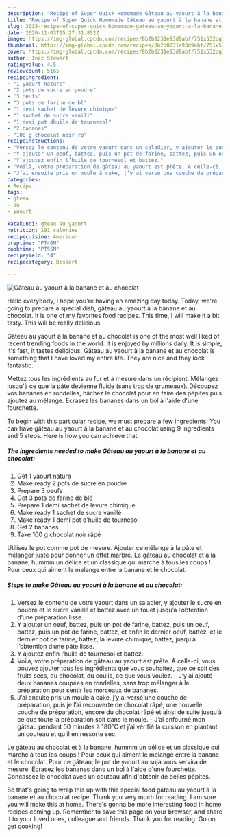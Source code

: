 ```yaml
---
description: "Recipe of Super Quick Homemade Gâteau au yaourt à la banane et au chocolat"
title: "Recipe of Super Quick Homemade Gâteau au yaourt à la banane et au chocolat"
slug: 3015-recipe-of-super-quick-homemade-gateau-au-yaourt-a-la-banane-et-au-chocolat
date: 2020-11-03T15:27:31.852Z
image: https://img-global.cpcdn.com/recipes/8b2b8231e93d9abf/751x532cq70/gateau-au-yaourt-a-la-banane-et-au-chocolat-photo-principale-de-la-recette.jpg
thumbnail: https://img-global.cpcdn.com/recipes/8b2b8231e93d9abf/751x532cq70/gateau-au-yaourt-a-la-banane-et-au-chocolat-photo-principale-de-la-recette.jpg
cover: https://img-global.cpcdn.com/recipes/8b2b8231e93d9abf/751x532cq70/gateau-au-yaourt-a-la-banane-et-au-chocolat-photo-principale-de-la-recette.jpg
author: Inez Stewart
ratingvalue: 4.5
reviewcount: 5165
recipeingredient:
- "1 yaourt nature"
- "2 pots de sucre en poudre"
- "3 oeufs"
- "3 pots de farine de bl"
- "1 demi sachet de levure chimique"
- "1 sachet de sucre vanill"
- "1 demi pot dhuile de tournesol"
- "2 bananes"
- "100 g chocolat noir rp"
recipeinstructions:
- "Versez le contenu de votre yaourt dans un saladier, y ajouter le sucre en poudre et le sucre vanillé et battez avec un fouet jusqu’à l’obtention d’une préparation lisse."
- "Y ajouter un oeuf, battez, puis un pot de farine, battez, puis un oeuf, battez, puis un pot de farine, battez, et enfin le dernier oeuf, battez, et le dernier pot de farine, battez, la levure chimique, battez, jusqu’à l’obtention d’une pâte lisse."
- "Y ajoutez enfin l’huile de tournesol et battez."
- "Voilà, votre préparation de gâteau au yaourt est prête. A celle-ci, vous pouvez ajouter tous les ingrédients que vous souhaitez, que ce soit des fruits secs, du chocolat, du coulis, ce que vous voulez.  J’y ai ajouté deux bananes coupées en rondelles, sans trop mélanger à la préparation pour sentir les morceaux de bananes."
- "J’ai ensuite pris un moule à cake, j’y ai versé une couche de préparation, puis je l’ai recouverte de chocolat râpé, une nouvelle couche de préparation, encore du chocolat râpé et ainsi de suite jusqu’à ce que toute la préparation soit dans le moule. J’ai enfourné mon gâteau pendant 50 minutes à 180°C et j’ai vérifié la cuisson en plantant un couteau et qu’il en ressorte sec."
categories:
- Recipe
tags:
- gteau
- au
- yaourt

katakunci: gteau au yaourt 
nutrition: 191 calories
recipecuisine: American
preptime: "PT40M"
cooktime: "PT55M"
recipeyield: "4"
recipecategory: Dessert

---
```



![Gâteau au yaourt à la banane et au chocolat](https://img-global.cpcdn.com/recipes/8b2b8231e93d9abf/751x532cq70/gateau-au-yaourt-a-la-banane-et-au-chocolat-photo-principale-de-la-recette.jpg)

Hello everybody, I hope you're having an amazing day today. Today, we're going to prepare a special dish, gâteau au yaourt à la banane et au chocolat. It is one of my favorites food recipes. This time, I will make it a bit tasty. This will be really delicious.

Gâteau au yaourt à la banane et au chocolat is one of the most well liked of recent trending foods in the world. It is enjoyed by millions daily. It is simple, it's fast, it tastes delicious. Gâteau au yaourt à la banane et au chocolat is something that I have loved my entire life. They are nice and they look fantastic.

Mettez tous les ingrédients au fur et à mesure dans un récipient. Mélangez jusqu&#39;à ce que la pâte devienne fluide (sans trop de grumeaux). Découpez vos bananes en rondelles, hâchez le chocolat pour en faire des pépites puis ajoutez au mélange. Ecrasez les bananes dans un bol à l&#39;aide d&#39;une fourchette.


To begin with this particular recipe, we must prepare a few ingredients. You can have gâteau au yaourt à la banane et au chocolat using 9 ingredients and 5 steps. Here is how you can achieve that.

<!--inarticleads1-->

##### The ingredients needed to make Gâteau au yaourt à la banane et au chocolat:

1. Get 1 yaourt nature
1. Make ready 2 pots de sucre en poudre
1. Prepare 3 oeufs
1. Get 3 pots de farine de blé
1. Prepare 1 demi sachet de levure chimique
1. Make ready 1 sachet de sucre vanillé
1. Make ready 1 demi pot d’huile de tournesol
1. Get 2 bananes
1. Take 100 g chocolat noir râpé


Utilisez le pot comme pot de mesure. Ajouter ce mélange à la pâte et mélanger juste pour donner un effet marbré. Le gâteau au chocolat et à la banane, hummm un délice et un classique qui marche à tous les coups ! Pour ceux qui aiment le melange entre la banane et le chocolat. 

<!--inarticleads2-->

##### Steps to make Gâteau au yaourt à la banane et au chocolat:

1. Versez le contenu de votre yaourt dans un saladier, y ajouter le sucre en poudre et le sucre vanillé et battez avec un fouet jusqu’à l’obtention d’une préparation lisse.
1. Y ajouter un oeuf, battez, puis un pot de farine, battez, puis un oeuf, battez, puis un pot de farine, battez, et enfin le dernier oeuf, battez, et le dernier pot de farine, battez, la levure chimique, battez, jusqu’à l’obtention d’une pâte lisse.
1. Y ajoutez enfin l’huile de tournesol et battez.
1. Voilà, votre préparation de gâteau au yaourt est prête. A celle-ci, vous pouvez ajouter tous les ingrédients que vous souhaitez, que ce soit des fruits secs, du chocolat, du coulis, ce que vous voulez.  - J’y ai ajouté deux bananes coupées en rondelles, sans trop mélanger à la préparation pour sentir les morceaux de bananes.
1. J’ai ensuite pris un moule à cake, j’y ai versé une couche de préparation, puis je l’ai recouverte de chocolat râpé, une nouvelle couche de préparation, encore du chocolat râpé et ainsi de suite jusqu’à ce que toute la préparation soit dans le moule. - J’ai enfourné mon gâteau pendant 50 minutes à 180°C et j’ai vérifié la cuisson en plantant un couteau et qu’il en ressorte sec.


Le gâteau au chocolat et à la banane, hummm un délice et un classique qui marche à tous les coups ! Pour ceux qui aiment le melange entre la banane et le chocolat. Pour ce gâteau, le pot de yaourt au soja vous servira de mesure. Ecrasez les bananes dans un bol à l&#39;aide d&#39;une fourchette. Concassez le chocolat avec un couteau afin d&#39;obtenir de belles pépites. 

So that's going to wrap this up with this special food gâteau au yaourt à la banane et au chocolat recipe. Thank you very much for reading. I am sure you will make this at home. There's gonna be more interesting food in home recipes coming up. Remember to save this page on your browser, and share it to your loved ones, colleague and friends. Thank you for reading. Go on get cooking!
